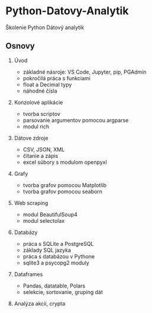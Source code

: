 # Python-Datovy-Analytik
Školenie Python Dátový analytik

## Osnovy

1. Úvod
   - základné násroje: VS Code, Jupyter, pip, PGAdmin
   - pokročilá práca s funkciami
   - float a Decimal typy
   - náhodné čísla

2. Konzolové aplikácie
   - tvorba scriptov
   - parsovanie argumentov pomocou argparse
   - modul rich
   
3.  Dátove zdroje
    - CSV, JSON, XML
    - čítanie a zápis
    - excel súbory s modulom openpyxl

4. Grafy
    - tvorba grafov pomocou Matplotlib
    - tvorba grafov pomocou seaborn
   
5. Web scraping
   - modul BeautifulSoup4
   - modul selectolax  

6. Databázy
   - práca s SQLite a PostgreSQL
   - základy SQL jazyka
   - práca s databázou v Pythone
   - sqlite3 a psycopg2 moduly
  
7. Dataframes
   - Pandas, datatable, Polars
   - selekcie, sortovanie, gruping dát
  
8. Analýza akcií, crypta
   
